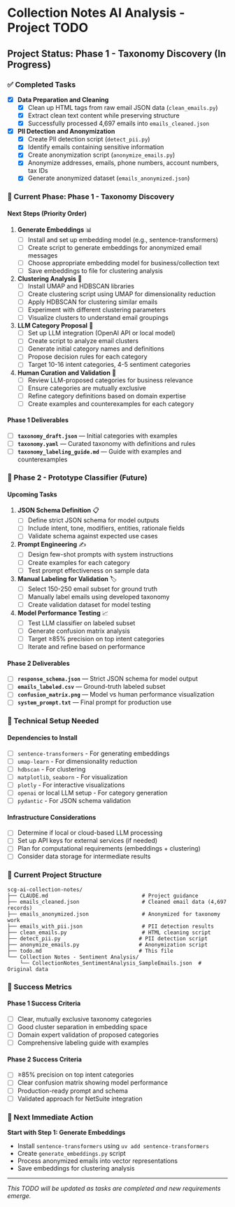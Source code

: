 # Collection Notes AI Analysis - Project TODO

## Project Status: Phase 1 - Taxonomy Discovery (In Progress)

### ✅ Completed Tasks

- [x] **Data Preparation and Cleaning**
  - [x] Clean up HTML tags from raw email JSON data (`clean_emails.py`)
  - [x] Extract clean text content while preserving structure
  - [x] Successfully processed 4,697 emails into `emails_cleaned.json`

- [x] **PII Detection and Anonymization**
  - [x] Create PII detection script (`detect_pii.py`)
  - [x] Identify emails containing sensitive information
  - [x] Create anonymization script (`anonymize_emails.py`)
  - [x] Anonymize addresses, emails, phone numbers, account numbers, tax IDs
  - [x] Generate anonymized dataset (`emails_anonymized.json`)

### 🔄 Current Phase: Phase 1 - Taxonomy Discovery

#### Next Steps (Priority Order)

1. **Generate Embeddings** 📊
   - [ ] Install and set up embedding model (e.g., sentence-transformers)
   - [ ] Create script to generate embeddings for anonymized email messages
   - [ ] Choose appropriate embedding model for business/collection text
   - [ ] Save embeddings to file for clustering analysis

2. **Clustering Analysis** 🎯
   - [ ] Install UMAP and HDBSCAN libraries
   - [ ] Create clustering script using UMAP for dimensionality reduction
   - [ ] Apply HDBSCAN for clustering similar emails
   - [ ] Experiment with different clustering parameters
   - [ ] Visualize clusters to understand email groupings

3. **LLM Category Proposal** 🤖
   - [ ] Set up LLM integration (OpenAI API or local model)
   - [ ] Create script to analyze email clusters
   - [ ] Generate initial category names and definitions
   - [ ] Propose decision rules for each category
   - [ ] Target 10-16 intent categories, 4-5 sentiment categories

4. **Human Curation and Validation** 👥
   - [ ] Review LLM-proposed categories for business relevance
   - [ ] Ensure categories are mutually exclusive
   - [ ] Refine category definitions based on domain expertise
   - [ ] Create examples and counterexamples for each category

#### Phase 1 Deliverables

- [ ] **`taxonomy_draft.json`** — Initial categories with examples
- [ ] **`taxonomy.yaml`** — Curated taxonomy with definitions and rules
- [ ] **`taxonomy_labeling_guide.md`** — Guide with examples and counterexamples

### 🎯 Phase 2 - Prototype Classifier (Future)

#### Upcoming Tasks

1. **JSON Schema Definition** 📋
   - [ ] Define strict JSON schema for model outputs
   - [ ] Include intent, tone, modifiers, entities, rationale fields
   - [ ] Validate schema against expected use cases

2. **Prompt Engineering** ✍️
   - [ ] Design few-shot prompts with system instructions
   - [ ] Create examples for each category
   - [ ] Test prompt effectiveness on sample data

3. **Manual Labeling for Validation** 🏷️
   - [ ] Select 150-250 email subset for ground truth
   - [ ] Manually label emails using developed taxonomy
   - [ ] Create validation dataset for model testing

4. **Model Performance Testing** 📈
   - [ ] Test LLM classifier on labeled subset
   - [ ] Generate confusion matrix analysis
   - [ ] Target ≥85% precision on top intent categories
   - [ ] Iterate and refine based on performance

#### Phase 2 Deliverables

- [ ] **`response_schema.json`** — Strict JSON schema for model output
- [ ] **`emails_labeled.csv`** — Ground-truth labeled subset
- [ ] **`confusion_matrix.png`** — Model vs human performance visualization
- [ ] **`system_prompt.txt`** — Final prompt for production use

### 🔧 Technical Setup Needed

#### Dependencies to Install
- [ ] `sentence-transformers` - For generating embeddings
- [ ] `umap-learn` - For dimensionality reduction
- [ ] `hdbscan` - For clustering
- [ ] `matplotlib`, `seaborn` - For visualization
- [ ] `plotly` - For interactive visualizations
- [ ] `openai` or local LLM setup - For category generation
- [ ] `pydantic` - For JSON schema validation

#### Infrastructure Considerations
- [ ] Determine if local or cloud-based LLM processing
- [ ] Set up API keys for external services (if needed)
- [ ] Plan for computational requirements (embeddings + clustering)
- [ ] Consider data storage for intermediate results

### 📁 Current Project Structure

```
scg-ai-collection-notes/
├── CLAUDE.md                              # Project guidance
├── emails_cleaned.json                    # Cleaned email data (4,697 records)
├── emails_anonymized.json                 # Anonymized for taxonomy work
├── emails_with_pii.json                   # PII detection results
├── clean_emails.py                        # HTML cleaning script
├── detect_pii.py                         # PII detection script
├── anonymize_emails.py                   # Anonymization script
├── todo.md                               # This file
└── Collection Notes - Sentiment Analysis/
    └── CollectionNotes_SentimentAnalysis_SampleEmails.json  # Original data
```

### 🎯 Success Metrics

#### Phase 1 Success Criteria
- [ ] Clear, mutually exclusive taxonomy categories
- [ ] Good cluster separation in embedding space
- [ ] Domain expert validation of proposed categories
- [ ] Comprehensive labeling guide with examples

#### Phase 2 Success Criteria
- [ ] ≥85% precision on top intent categories
- [ ] Clear confusion matrix showing model performance
- [ ] Production-ready prompt and schema
- [ ] Validated approach for NetSuite integration

### 🚀 Next Immediate Action

**Start with Step 1: Generate Embeddings**
- Install `sentence-transformers` using `uv add sentence-transformers`
- Create `generate_embeddings.py` script
- Process anonymized emails into vector representations
- Save embeddings for clustering analysis

---

*This TODO will be updated as tasks are completed and new requirements emerge.*